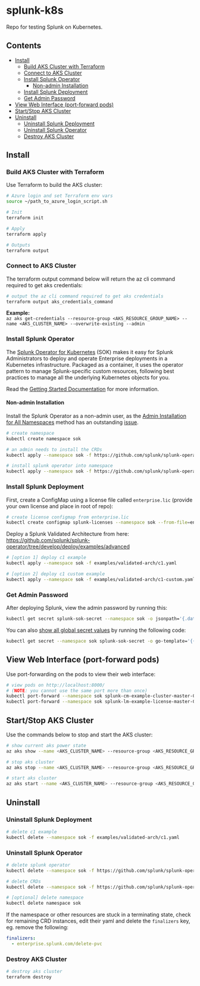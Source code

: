 <!-- omit in toc -->
# splunk-k8s

Repo for testing Splunk on Kubernetes.

<!-- omit in toc -->
## Contents

- [Install](#install)
  - [Build AKS Cluster with Terraform](#build-aks-cluster-with-terraform)
  - [Connect to AKS Cluster](#connect-to-aks-cluster)
  - [Install Splunk Operator](#install-splunk-operator)
    - [Non-admin Installation](#non-admin-installation)
  - [Install Splunk Deployment](#install-splunk-deployment)
  - [Get Admin Password](#get-admin-password)
- [View Web Interface (port-forward pods)](#view-web-interface-port-forward-pods)
- [Start/Stop AKS Cluster](#startstop-aks-cluster)
- [Uninstall](#uninstall)
  - [Uninstall Splunk Deployment](#uninstall-splunk-deployment)
  - [Uninstall Splunk Operator](#uninstall-splunk-operator)
  - [Destroy AKS Cluster](#destroy-aks-cluster)

## Install

### Build AKS Cluster with Terraform

Use Terraform to build the AKS cluster:

```bash
# Azure login and set Terraform env vars
source ~/path_to_azure_login_script.sh

# Init
terraform init

# Apply
terraform apply

# Outputs
terraform output
```

### Connect to AKS Cluster

The terraform output command below will return the az cli command required to get aks credentials:

```bash
# output the az cli command required to get aks credentials
terraform output aks_credentials_command
```

**Example:**  
`az aks get-credentials --resource-group <AKS_RESOURCE_GROUP_NAME> --name <AKS_CLUSTER_NAME> --overwrite-existing --admin`

### Install Splunk Operator

The [Splunk Operator for Kubernetes](https://github.com/splunk/splunk-operator) (SOK) makes it easy for Splunk
Administrators to deploy and operate Enterprise deployments in a Kubernetes infrastructure. Packaged as a container,
it uses the operator pattern to manage Splunk-specific custom resources, following best practices to manage all the
underlying Kubernetes objects for you.

Read the [Getting Started Documentation](https://github.com/splunk/splunk-operator/blob/develop/docs/README.md) for
more information.

#### Non-admin Installation

Install the Splunk Operator as a non-admin user, as the [Admin Installation for All Namespaces](https://github.com/splunk/splunk-operator/blob/develop/docs/Install.md#admin-installation-for-all-namespaces)
method has an outstanding [issue](https://github.com/splunk/splunk-operator/issues/206).

```bash
# create namespace
kubectl create namespace sok

# an admin needs to install the CRDs
kubectl apply --namespace sok -f https://github.com/splunk/splunk-operator/releases/download/1.0.1/splunk-operator-crds.yaml

# install splunk operator into namespace
kubectl apply --namespace sok -f https://github.com/splunk/splunk-operator/releases/download/1.0.1/splunk-operator-noadmin.yaml
```

### Install Splunk Deployment

First, create a ConfigMap using a license file called `enterprise.lic` (provide your own license and place in root of repo):

```bash
# create license configmap from enterprise.lic
kubectl create configmap splunk-licenses --namespace sok --from-file=enterprise.lic
```

Deploy a Splunk Validated Architecture from here: https://github.com/splunk/splunk-operator/tree/develop/deploy/examples/advanced

```bash
# [option 1] deploy c1 example
kubectl apply --namespace sok -f examples/validated-arch/c1.yaml

# [option 2] deploy c1 custom example
kubectl apply --namespace sok -f examples/validated-arch/c1-custom.yaml
```

### Get Admin Password

After deploying Splunk, view the admin password by running this:

```bash
kubectl get secret splunk-sok-secret --namespace sok -o jsonpath='{.data.password}' | base64 --decode
```

You can also [show all global secret values](https://github.com/splunk/splunk-operator/blob/develop/docs/Examples.md#reading-global-kubernetes-secret-object)
by running the following code:

```bash
kubectl get secret --namespace sok splunk-sok-secret -o go-template='{{range $k,$v := .data}}{{printf "%s: " $k}}{{if not $v}}{{$v}}{{else}}{{$v | base64decode}}{{end}}{{"\n"}}{{end}}'
```

## View Web Interface (port-forward pods)

Use port-forwarding on the pods to view their web interface:

```bash
# view pods on http://localhost:8000/
# (NOTE: you cannot use the same port more than once)
kubectl port-forward --namespace sok splunk-cm-example-cluster-master-0 8000
kubectl port-forward --namespace sok splunk-lm-example-license-master-0 8000
```

## Start/Stop AKS Cluster

Use the commands below to stop and start the AKS cluster:

```bash
# show current aks power state
az aks show --name <AKS_CLUSTER_NAME> --resource-group <AKS_RESOURCE_GROUP_NAME> --query "powerState"

# stop aks cluster
az aks stop --name <AKS_CLUSTER_NAME> --resource-group <AKS_RESOURCE_GROUP_NAME>

# start aks cluster
az aks start --name <AKS_CLUSTER_NAME> --resource-group <AKS_RESOURCE_GROUP_NAME>
```

## Uninstall

### Uninstall Splunk Deployment

```bash
# delete c1 example
kubectl delete --namespace sok -f examples/validated-arch/c1.yaml
```

### Uninstall Splunk Operator

```bash
# delete splunk operator
kubectl delete --namespace sok -f https://github.com/splunk/splunk-operator/releases/download/1.0.1/splunk-operator-noadmin.yaml

# delete CRDs
kubectl delete --namespace sok -f https://github.com/splunk/splunk-operator/releases/download/1.0.1/splunk-operator-crds.yaml

# [optional] delete namespace
kubectl delete namespace sok
```

If the namespace or other resources are stuck in a terminating state, check for remaining CRD instances, edit their
yaml and delete the `finalizers` key, eg. remove the following:

```yaml
finalizers:
  - enterprise.splunk.com/delete-pvc
```

### Destroy AKS Cluster

```bash
# destroy aks cluster
terraform destroy
```
